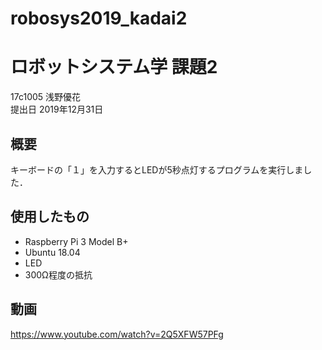 # robosys2019_kadai2

# ロボットシステム学 課題2
17c1005 浅野優花  
提出日 2019年12月31日

## 概要
キーボードの「１」を入力するとLEDが5秒点灯するプログラムを実行しました．

## 使用したもの
* Raspberry Pi 3 Model B+ 
* Ubuntu 18.04
* LED
* 300Ω程度の抵抗

## 動画
https://www.youtube.com/watch?v=2Q5XFW57PFg
